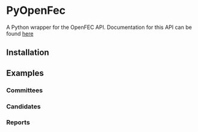 # PyOpenFec
A Python wrapper for the OpenFEC API. Documentation for this API can be found [here](https://api.open.fec.gov/developers)

## Installation

## Examples

### Committees

### Candidates

### Reports

